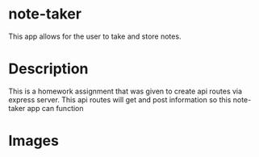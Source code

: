 # note-taker
This app allows for the user to take and store notes.

# Description 
This is a homework assignment that was given to create api routes via express server. This api routes will get and post information so this note-taker app can function

# Images

<img src="">
